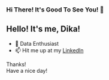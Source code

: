 ### Hi There! It's Good To See You! 👋

## Hello! It's me, Dika!
- 🌱 Data Enthusiast
- 📫 Hit me up at my [LinkedIn](https://www.linkedin.com/in/pramudya-kusuma-hardika-284b481b7/)

Thanks!  
Have a nice day!  

